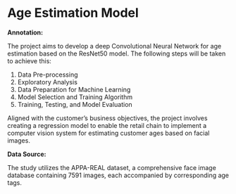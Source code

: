 # Age Estimation Model #

**Annotation:**

The project aims to develop a deep Convolutional Neural Network for age estimation based on the ResNet50 model.
The following steps will be taken to achieve this:

1. Data Pre-processing
2. Exploratory Analysis
3. Data Preparation for Machine Learning
4. Model Selection and Training Algorithm
5. Training, Testing, and Model Evaluation

Aligned with the customer’s business objectives, the project involves creating a regression model to enable the retail chain to implement a computer vision system for estimating customer ages based on facial images.

**Data Source:**

The study utilizes the APPA-REAL dataset, a comprehensive face image database containing 7591 images, each accompanied by corresponding age tags.